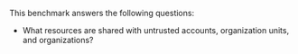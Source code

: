 This benchmark answers the following questions:

- What resources are shared with untrusted accounts, organization units, and organizations?
